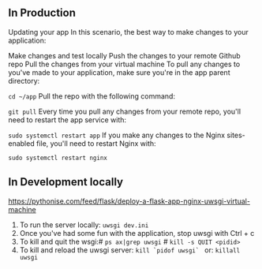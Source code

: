 ## In Production
Updating your app
In this scenario, the best way to make changes to your application:

Make changes and test locally
Push the changes to your remote Github repo
Pull the changes from your virtual machine
To pull any changes to you've made to your application, make sure you're in the app parent directory:

```cd ~/app```
Pull the repo with the following command:

```git pull```
Every time you pull any changes from your remote repo, you'll need to restart the app service with:

```sudo systemctl restart app```
If you make any changes to the Nginx sites-enabled file, you'll need to restart Nginx with:

```sudo systemctl restart nginx```
## In Development locally 

https://pythonise.com/feed/flask/deploy-a-flask-app-nginx-uwsgi-virtual-machine
1) To run the server locally: ```uwsgi dev.ini```
1) Once you've had some fun with the application, stop uwsgi with Ctrl + c
2) To kill and quit the wsgi:# ```ps ax|grep uwsgi```
                            # ```kill -s QUIT <pidid>```
3) To kill and reload the uwsgi server:  ```kill `pidof uwsgi` ``` or: ```killall uwsgi```